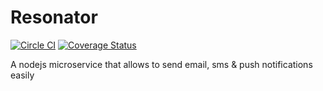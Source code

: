 Resonator
=========

[![Circle CI](https://circleci.com/gh/thegameofcode/resonator/tree/master.svg?style=svg)](https://circleci.com/gh/thegameofcode/resonator/tree/master)
[![Coverage Status](https://coveralls.io/repos/thegameofcode/resonator/badge.svg?branch=master&service=github)](https://coveralls.io/github/thegameofcode/resonator?branch=master)

A nodejs microservice that allows to send email, sms & push notifications easily
